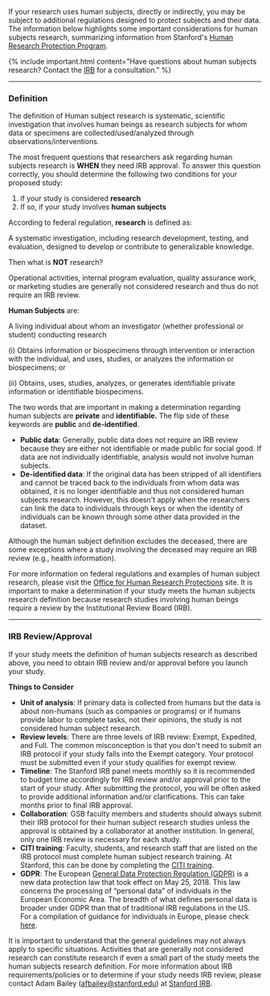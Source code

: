 If your research uses human subjects, directly or indirectly, you may be subject to additional regulations designed to protect subjects and their data. The information below highlights some important considerations for human subjects research, summarizing information from Stanford's [Human Research Protection Program](https://researchcompliance.stanford.edu/panels/hs/policies).

{% include important.html content="Have questions about human subjects research? Contact the [IRB](https://researchcompliance.stanford.edu/panels/hs) for a consultation." %}

---
### Definition

The definition of Human subject research is systematic, scientific investigation that involves human beings as research subjects for whom data or specimens are collected/used/analyzed through observations/interventions.

The most frequent questions that researchers ask regarding human subjects research is **WHEN** they need IRB approval. To answer this question correctly, you should determine the following two conditions for your proposed study: 



1. if your study is considered **research**
2. If so, if your study involves **human subjects**

According to federal regulation, **research** is defined as:

A systematic investigation, including research development, testing, and evaluation, designed to develop or contribute to generalizable knowledge.

Then what is **NOT** research?

Operational activities, internal program evaluation, quality assurance work, or marketing studies are generally not considered research and thus do not require an IRB review.

**Human Subjects** are:

A living individual about whom an investigator (whether professional or student) conducting research

(i) Obtains information or biospecimens through intervention or interaction with the individual, and uses, studies, or analyzes the information or biospecimens; or 

(ii) Obtains, uses, studies, analyzes, or generates identifiable private information or identifiable biospecimens.

The two words that are important in making a determination regarding human subjects are **private** and **identifiable.** The flip side of these keywords are **public** and **de-identified**.



*   **Public data**: Generally, public data does not require an IRB review because they are either not identifiable or made public for social good. If data are not individually identifiable, analysis would not involve human subjects. 
*   **De-identified data**: If the original data has been stripped of all identifiers and cannot be traced back to the individuals from whom data was obtained, it is no longer identifiable and thus not considered human subjects research. However, this doesn't apply when the researchers can link the data to individuals through keys or when the identity of individuals can be known through some other data provided in the dataset. 

Although the human subject definition excludes the deceased, there are some exceptions where a study involving the deceased may require an IRB review (e.g., health information). 

For more information on federal regulations and examples of human subject research, please visit the [Office for Human Research Protections](https://www.hhs.gov/ohrp/regulations-and-policy/regulations/45-cfr-46/index.html) site. It is important to make a determination if your study meets the human subjects research definition because research studies involving human beings require a review by the Institutional Review Board (IRB). 

---
### IRB Review/Approval

If your study meets the definition of human subjects research as described above, you need to obtain IRB review and/or approval before you launch your study.

**Things to Consider**



*   **Unit of analysis**: If primary data is collected from humans but the data is about non-humans (such as companies or programs) or if humans provide labor to complete tasks, not their opinions, the study is not considered human subject research.
*   **Review levels**: There are three levels of IRB review: Exempt, Expedited, and Full. The common misconception is that you don't need to submit an IRB protocol if your study falls into the Exempt category. Your protocol must be submitted even if your study qualifies for exempt review. 
*   **Timeline**: The Stanford IRB panel meets monthly so it is recommended to budget time accordingly for IRB review and/or approval prior to the start of your study. After submitting the protocol, you will be often asked to provide additional information and/or clarifications. This can take months prior to final IRB approval. 
*   **Collaboration**: GSB faculty members and students should always submit their IRB protocol for their human subject research studies unless the approval is obtained by a collaborator at another institution. In general, only one IRB review is necessary for each study. 
*   **CITI training**: Faculty, students, and research staff that are listed on the IRB protocol must complete human subject research training. At Stanford, this can be done by completing the [CITI training](https://researchcompliance.stanford.edu/panels/hs/forms/training/citi).
*   **GDPR**: The European [General Data Protection Regulation (GDPR)](http://gdpr-info.eu) is a new data protection law that took effect on May 25, 2018. This law concerns the processing of “personal data” of individuals in the European Economic Area. The breadth of  what defines personal data is broader under GDPR than that of traditional IRB regulations in the US. For a compilation of guidance for individuals in Europe, please check [here](https://www.hhs.gov/sites/default/files/ohrp-international-compilation-2021-europe.pdf).


It is important to understand that the general guidelines may not always apply to specific situations. Activities that are generally not considered research can constitute  research if even a small part of the study meets the human subjects research definition. For more information about IRB requirements/policies or to determine if your study needs IRB review, please contact Adam Bailey ([afbailey@stanford.edu](mailto:afbailey@stanford.edu)) at [Stanford IRB](https://researchcompliance.stanford.edu/panels/hs).
